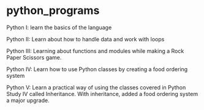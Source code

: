 # python_programs

Python I:
learn the basics of the language

Python II:
Learn about how to handle data and work with loops

Python III:
Learning about functions and modules while making a Rock Paper Scissors game.

Python IV:
Learn how to use Python classes by creating a food ordering system

Python V:
Learn a practical way of using the classes covered in Python Study IV called Inheritance.
With inheritance, added a food ordering system a major upgrade.
